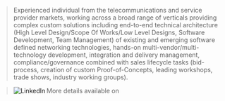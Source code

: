 > Experienced individual from the telecommunications and service provider markets, working across a broad range of verticals providing complex custom solutions including end-to-end technical architecture (High Level Design/Scope Of Works/Low Level Designs, Software Development, Team Management) of existing and emerging software defined networking technologies, hands-on multi-vendor/multi-technology development, integration and delivery management, compliance/governance combined with sales lifecycle tasks (bid-process, creation of custom Proof-of-Concepts, leading workshops, trade shows, industry working groups).

> More details available on <a href="https://www.linkedin.com/in/leecowdrey/"><img align="left" alt="LinkedIn" src="https://upload.wikimedia.org/wikipedia/commons/0/01/LinkedIn_Logo.svg"></a>
